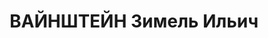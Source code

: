 ---
title: ВАЙНШТЕЙН Зимель Ильич
description: вероятно, р. 1898 (кенотаф на Востряковском кладбище с датами 1898-1937)
---